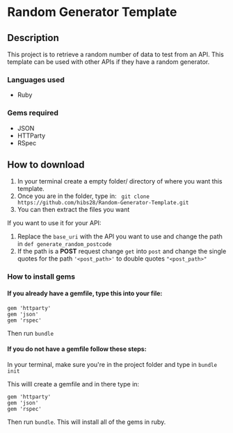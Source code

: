 # Random Generator Template
## Description
This project is to retrieve a random number of data to test from an API. This template can be used with other APIs if they have a random generator. 

### Languages used
* Ruby

### Gems required
* JSON
* HTTParty
* RSpec

## How to download
1. In your terminal create a empty folder/ directory of where you want this template.
2. Once you are in the folder, type in:
` git clone https://github.com/hibs28/Random-Generator-Template.git` 
3. You can then extract the files you want
 
If you want to use it for your API:

1. Replace the `base_uri` with the API you want to use and change the path in `def generate_random_postcode`  
2. If the path is a **POST** request change `get` into `post` and change the single quotes for the path `'<post_path>'` to double quotes `"<post_path>"`

### How to install gems

#### If you already have a gemfile, type this into your file:

```
gem 'httparty'
gem 'json'
gem 'rspec' 
```
Then run `bundle`
#### If you do not have a gemfile follow these steps:

In your terminal, make sure you're in the project folder and type in `bundle init`

This willl create a gemfile and in there type in:

```
gem 'httparty'
gem 'json'
gem 'rspec' 
```
Then run `bundle`. This will install all of the gems in ruby. 
